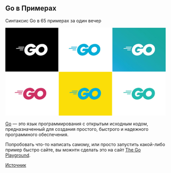 ## Go в Примерах
Синтаксис Go в 65 примерах за один вечер

![go_lang_logos](go_lang_logos.jpg)

[Go](http://golang.org/) — это язык программирования с открытым исходным кодом, предназначенный для создания простого, быстрого и надежного программного обеспечения.

Попробовать что-то написать самому, или просто запустить какой-либо пример быстро сайте, вы можнтн сделать это на сайт [The Go Playground](https://play.golang.org/).

[Источник](https://gobyexample.com/)